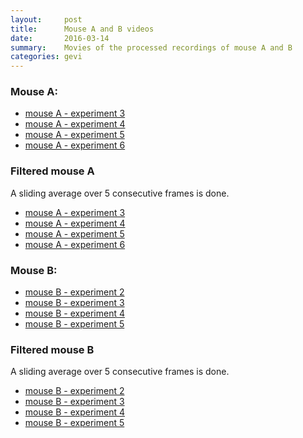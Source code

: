 ```yaml
---
layout:     post
title:      Mouse A and B videos
date:       2016-03-14
summary:    Movies of the processed recordings of mouse A and B
categories: gevi
---
```




### Mouse A:

* [mouse A - experiment 3](https://youtu.be/RwUi6UMKUnQ)
* [mouse A - experiment 4](https://youtu.be/GKJmYPgwJfE)
* [mouse A - experiment 5](https://youtu.be/sAKfyZkx2Ck)
* [mouse A - experiment 6](https://youtu.be/iqgKKrZANMw)


### Filtered mouse A
 
A sliding average over 5 consecutive frames is done.

* [mouse A - experiment 3](https://www.youtube.com/watch?v=ygOlUabDwPM)
* [mouse A - experiment 4](https://www.youtube.com/watch?v=MvHrzCe8j9E)
* [mouse A - experiment 5](https://www.youtube.com/watch?v=V4gzmNlWUMo)
* [mouse A - experiment 6](https://www.youtube.com/watch?v=KSzxNlMzcRI)



### Mouse B:

* [mouse B - experiment 2](https://youtu.be/qk3hmawcuZk)
* [mouse B - experiment 3](https://youtu.be/CAhMFd9v9P8)
* [mouse B - experiment 4](https://youtu.be/rp1CBU7-psU)
* [mouse B - experiment 5](https://youtu.be/ptPSuCYpWDU)

### Filtered mouse B

A sliding average over 5 consecutive frames is done.
    
* [mouse B - experiment 2](https://youtu.be/yYSjbpTAons)
* [mouse B - experiment 3](https://www.youtube.com/watch?v=_X9Gq4QxAI4)
* [mouse B - experiment 4](https://www.youtube.com/watch?v=TF3kWYUqOfw)
* [mouse B - experiment 5](https://www.youtube.com/watch?v=XZ_LQwI3WM0)
    
